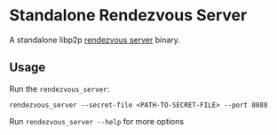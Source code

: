 # Standalone Rendezvous Server

A standalone libp2p [rendezvous server](https://github.com/libp2p/specs/tree/master/rendezvous) binary.

## Usage

Run the `rendezvous_server`:

```
rendezvous_server --secret-file <PATH-TO-SECRET-FILE> --port 8888
```

Run `rendezvous_server --help` for more options
